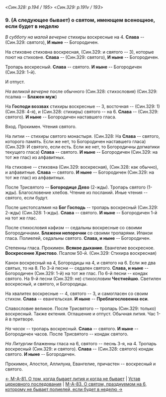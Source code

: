 
<*Син.328: p.194 / 195*>
<*Син.329: p.191v / 193*>

### 9. (А следующее бывает) о святом, имеющем всенощное, если будет в неделю

*В субботу на малой вечерне* стихиры воскресные на 4. 
**Слава** -- (Син.329: святого), **И ныне** -- Богородичен. 

На стиховне стиховна воскресная, (Син.329: и святого -- 3), которые поют на стиховне. 
**Слава** -- (Син.329: святого), **И ныне** -- Богородичен.

Тропарь воскресный. **Слава** -- святого. **И ныне** -- Богородичен (Син.329: 1-й). 

И отпуст. 

*На великой вечерне* после обычного (Син.328: стихословия) (Син.329: псалма -- **Блажен муж**) 

На **Господи воззвах** стихиры воскресные -- 3, восточная -- (Син.329: 1) (Син.328: 4-я), 
и (Син.328: стихиры) святого -- на 6. 
**Слава** -- (Син.329: святого). **И ныне** -- Богородичен наставшего гласа. 

Вход. Прокимен. Чтения святого. 

На литии -- стихиры святого монастыря.
(Син.328: На **Слава** -- святого, которого память. Если же нет, то Богородичен наставшего гласа)
(Син.329: И святого, если есть. Если же нет, то Богородичны догматики текущего гласа)
**Слава** -- святого. **И ныне** -- Богородичен (Син.329: на тот же глас) из алфавитных. 

На стиховне -- стиховна (Син.329: воскресная), (Син.328: как обычно), и алфавитные. 
**Слава** -- святого. **И ныне** -- Богородичен (Син.329: на тот же глас) из алфавитных. 

После Трисвятого -- **Богородице Дево** (2-жды). Тропарь святого (1-жды). 
Благословение хлебов. Чтение из посланий. Иные чтения -- святого, если будут. 

После шестопсалмия на **Бог Господь** -- тропарь воскресный (Син.329: 2-жды) (Син.328: 1-жды). 
**Слава** -- святого. **И ныне** -- Богородичен 1-й на тот же глас. 

После стихословия кафизм -- седальны воскресные со своими Богородичнами.
**Блажени непорочни** со своими тропарями. Ипакои гласа. 
Полиелей, седальны святого. **Слава, и ныне** -- Богородичен. 

Степенны гласа. Прокимен. **Всякое дыхание**. Евангелие воскресное.
**Воскресение Христово**. Псалом 50-й. (Син.329: Стихира воскресная)

Канон воскресный на 4, Богородицы на 4, и святого на 6. 
Если же два святых, то на 8. 
По 3-й песни -- седален святого. **Слава, и ныне** -- Богородичен (Син.329: 1-й) на тот же глас. 
По 6-й песни -- кондак святого. 
На 9-й песни (Син.329: не) стихословим **Честнейшю**. 
Светилен воскресный, и святого, и Богородицы. 

На хвалитех воскресные -- 4, святого -- 3, и самогласен со своим стихом. 
**Слава** -- евангельская. 
**И ныне** -- **Преблагословенна еси**. 

Славословие великое. 
После Трисвятого -- тропарь (Син.329: только) воскресный. 
Также ектения. Оглашение и отпуст. Обычная лития. Час 1-й в притворе.  

*На часах* -- тропарь воскресный. **Слава** -- святого. **И ныне** -- Богородичен часов. 
После Трисвятого -- кондак святого. 

*На Литургии* блаженны гласа на 6, святого -- песнь 3-я, на 4. 
Тропарь воскресный (Син.329: и святого). **Слава** -- (Син.328: святого) кондак святого. 
**И ныне** -- Богородичен. 

Прокимен, Апостол, Аллилуиа, Евангелие, причастен -- воскресный и святого. 

[← М-A-81. О том, когда бывает лития и когда не бывает](m_a_081)
| [Устав церковного последования](README.md)
| [М-A-83. О святом, празднуемом на 6, которому не бывает полиелей, если будет в неделю →](m_a_083)
